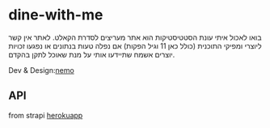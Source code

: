 # dine-with-me

בואו לאכול איתי עונת הסטטיסטיקות הוא אתר מעריצים לסדרת הקאלט.
לאתר אין קשר ליוצרי ומפיקי התוכנית (כולל כאן 11 וגיל הפקות)
אם נפלה טעות בנתונים או נפגעו זכויות יוצרים אשמח שתיידעו אותי על מנת שאוכל לתקן בהקדם.

Dev & Design:[nemo](https://www.naamanfrenkel.dev)


## API

from strapi
[herokuapp](https://protected-shore-74105.herokuapp.com/)